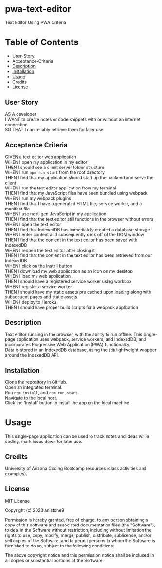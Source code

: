 # pwa-text-editor
Text Editor Using PWA Criteria    

# Table of Contents   
- [User-Story](#user-story)
- [Acceptance-Criteria](#acceptance-criteria)
- [Description](#description)   
- [Installation](#installation)
- [Usage](#usage)
- [Credits](#credits)  
- [License](#license) 

## User Story  
AS A developer    
I WANT to create notes or code snippets with or without an internet connection     
SO THAT I can reliably retrieve them for later use      
  
## Acceptance Criteria    
GIVEN a text editor web application    
WHEN I open my application in my editor    
THEN I should see a client server folder structure    
WHEN I run `npm run start` from the root directory   
THEN I find that my application should start up the backend and serve the client    
WHEN I run the text editor application from my terminal   
THEN I find that my JavaScript files have been bundled using webpack   
WHEN I run my webpack plugins   
THEN I find that I have a generated HTML file, service worker, and a manifest file   
WHEN I use next-gen JavaScript in my application   
THEN I find that the text editor still functions in the browser without errors   
WHEN I open the text editor   
THEN I find that IndexedDB has immediately created a database storage   
WHEN I enter content and subsequently click off of the DOM window   
THEN I find that the content in the text editor has been saved with IndexedDB   
WHEN I reopen the text editor after closing it   
THEN I find that the content in the text editor has been retrieved from our IndexedDB   
WHEN I click on the Install button   
THEN I download my web application as an icon on my desktop   
WHEN I load my web application   
THEN I should have a registered service worker using workbox   
WHEN I register a service worker   
THEN I should have my static assets pre cached upon loading along with subsequent pages and static assets     
WHEN I deploy to Heroku    
THEN I should have proper build scripts for a webpack application    

## Description     
Text editor running in the browser, with the ability to run offline. This single-page application uses webpack, service workers, and IndexedDB, and incorporates Progressive Web Application (PWA) functionality.      
Data is stored in an IndexedDB database, using the `idb` lightweight wrapper around the IndexedDB API.            

## Installation   
Clone the repository in GitHub.  
Open an integrated terminal.    
Run `npm install`, and `npm run start`.    
Navigate to the local host.   
Click the 'Install' button to install the app on the local machine.                      

# Usage    
This single-page application can be used to track notes and ideas while coding, mark ideas down for later use.               

## Credits   
University of Arizona Coding Bootcamp resources (class activities and examples).    

## License  

MIT License    

Copyright (c) 2023 anistone9    

Permission is hereby granted, free of charge, to any person obtaining a copy
of this software and associated documentation files (the "Software"), to deal
in the Software without restriction, including without limitation the rights
to use, copy, modify, merge, publish, distribute, sublicense, and/or sell
copies of the Software, and to permit persons to whom the Software is
furnished to do so, subject to the following conditions:    

The above copyright notice and this permission notice shall be included in all
copies or substantial portions of the Software.   
